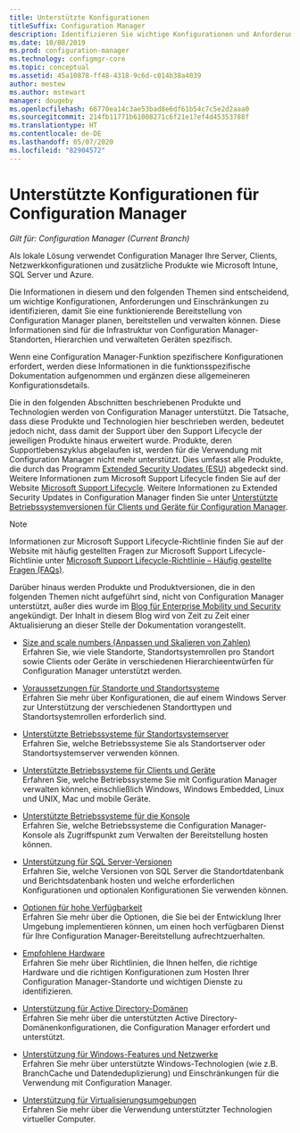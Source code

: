 ```yaml
---
title: Unterstützte Konfigurationen
titleSuffix: Configuration Manager
description: Identifizieren Sie wichtige Konfigurationen und Anforderungen, damit Sie eine funktionierende Bereitstellung von Configuration Manager planen, bereitstellen und verwalten können.
ms.date: 10/08/2019
ms.prod: configuration-manager
ms.technology: configmgr-core
ms.topic: conceptual
ms.assetid: 45a10878-ff48-4318-9c6d-c014b38a4039
author: mestew
ms.author: mstewart
manager: dougeby
ms.openlocfilehash: 66770ea14c3ae53bad8e6df61b54c7c5e2d2aaa0
ms.sourcegitcommit: 214fb11771b61008271c6f21e17ef4d45353788f
ms.translationtype: HT
ms.contentlocale: de-DE
ms.lasthandoff: 05/07/2020
ms.locfileid: "82904572"
---
```

# <a name="supported-configurations-for-configuration-manager"></a>Unterstützte Konfigurationen für Configuration Manager

*Gilt für: Configuration Manager (Current Branch)*

Als lokale Lösung verwendet Configuration Manager Ihre Server, Clients, Netzwerkkonfigurationen und zusätzliche Produkte wie Microsoft Intune, SQL Server und Azure.

Die Informationen in diesem und den folgenden Themen sind entscheidend, um wichtige Konfigurationen, Anforderungen und Einschränkungen zu identifizieren, damit Sie eine funktionierende Bereitstellung von Configuration Manager planen, bereitstellen und verwalten können.  Diese Informationen sind für die Infrastruktur von Configuration Manager-Standorten, Hierarchien und verwalteten Geräten spezifisch.

Wenn eine Configuration Manager-Funktion spezifischere Konfigurationen erfordert, werden diese Informationen in die funktionsspezifische Dokumentation aufgenommen und ergänzen diese allgemeineren Konfigurationsdetails.  

 Die in den folgenden Abschnitten beschriebenen Produkte und Technologien werden von Configuration Manager unterstützt. Die Tatsache, dass diese Produkte und Technologien hier beschrieben werden, bedeutet jedoch nicht, dass damit der Support über den Support Lifecycle der jeweiligen Produkte hinaus erweitert wurde. Produkte, deren Supportlebenszyklus abgelaufen ist, werden für die Verwendung mit Configuration Manager nicht mehr unterstützt. Dies umfasst alle Produkte, die durch das Programm [Extended Security Updates (ESU)](https://support.microsoft.com/help/4497181/lifecycle-faq-extended-security-updates) abgedeckt sind. Weitere Informationen zum Microsoft Support Lifecycle finden Sie auf der Website [Microsoft Support Lifecycle](https://support.microsoft.com/lifecycle). Weitere Informationen zu Extended Security Updates in Configuration Manager finden Sie unter [Unterstützte Betriebssystemversionen für Clients und Geräte für Configuration Manager](supported-operating-systems-for-clients-and-devices.md#bkmk_ESU).

> [!NOTE]  
>  Informationen zur Microsoft Support Lifecycle-Richtlinie finden Sie auf der Website mit häufig gestellten Fragen zur Microsoft Support Lifecycle-Richtlinie unter [Microsoft Support Lifecycle-Richtlinie – Häufig gestellte Fragen (FAQs)](https://support.microsoft.com/lifecycle).  

 Darüber hinaus werden Produkte und Produktversionen, die in den folgenden Themen nicht aufgeführt sind, nicht von Configuration Manager unterstützt, außer dies wurde im [Blog für Enterprise Mobility und Security](https://techcommunity.microsoft.com/t5/enterprise-mobility-security/bg-p/enterprisemobilityandsecurity) angekündigt.  Der Inhalt in diesem Blog wird von Zeit zu Zeit einer Aktualisierung an dieser Stelle der Dokumentation vorangestellt.


-  [Size and scale numbers (Anpassen und Skalieren von Zahlen)](../../../core/plan-design/configs/size-and-scale-numbers.md)  
Erfahren Sie, wie viele Standorte, Standortsystemrollen pro Standort sowie Clients oder Geräte in verschiedenen Hierarchieentwürfen für Configuration Manager unterstützt werden.

-  [Voraussetzungen für Standorte und Standortsysteme](../../../core/plan-design/configs/site-and-site-system-prerequisites.md)  
Erfahren Sie mehr über Konfigurationen, die auf einem Windows Server zur Unterstützung der verschiedenen Standorttypen und Standortsystemrollen erforderlich sind.

-  [Unterstützte Betriebssysteme für Standortsystemserver](../../../core/plan-design/configs/supported-operating-systems-for-site-system-servers.md)  
Erfahren Sie, welche Betriebssysteme Sie als Standortserver oder Standortsystemserver verwenden können.

-  [Unterstützte Betriebssysteme für Clients und Geräte](../../../core/plan-design/configs/supported-operating-systems-for-clients-and-devices.md)  
Erfahren Sie, welche Betriebssysteme Sie mit Configuration Manager verwalten können, einschließlich Windows, Windows Embedded, Linux und UNIX, Mac und mobile Geräte.

-  [Unterstützte Betriebssysteme für die Konsole](../../../core/plan-design/configs/supported-operating-systems-consoles.md)  
Erfahren Sie, welche Betriebssysteme die Configuration Manager-Konsole als Zugriffspunkt zum Verwalten der Bereitstellung hosten können.  

-  [Unterstützung für SQL Server-Versionen](../../../core/plan-design/configs/support-for-sql-server-versions.md)  
Erfahren Sie, welche Versionen von SQL Server die Standortdatenbank und Berichtsdatenbank hosten und welche erforderlichen Konfigurationen und optionalen Konfigurationen Sie verwenden können.

-  [Optionen für hohe Verfügbarkeit](../../servers/deploy/configure/high-availability-options.md)  
Erfahren Sie mehr über die Optionen, die Sie bei der Entwicklung Ihrer Umgebung implementieren können, um einen hoch verfügbaren Dienst für Ihre Configuration Manager-Bereitstellung aufrechtzuerhalten.

-  [Empfohlene Hardware](../../../core/plan-design/configs/recommended-hardware.md)  
Erfahren Sie mehr über Richtlinien, die Ihnen helfen, die richtige Hardware und die richtigen Konfigurationen zum Hosten Ihrer Configuration Manager-Standorte und wichtigen Dienste zu identifizieren.

-  [Unterstützung für Active Directory-Domänen](../../../core/plan-design/configs/support-for-active-directory-domains.md)  
Erfahren Sie mehr über die unterstützten Active Directory-Domänenkonfigurationen, die Configuration Manager erfordert und unterstützt.

-  [Unterstützung für Windows-Features und Netzwerke](../../../core/plan-design/configs/support-for-windows-features-and-networks.md)  
Erfahren Sie mehr über unterstützte Windows-Technologien (wie z.B. BranchCache und Datendeduplizierung) und Einschränkungen für die Verwendung mit Configuration Manager.

-  [Unterstützung für Virtualisierungsumgebungen](../../../core/plan-design/configs/support-for-virtualization-environments.md)  
Erfahren Sie mehr über die Verwendung unterstützter Technologien virtueller Computer.
